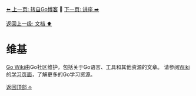 [⬅️ 上一页: 转自Go博客](转自Go博客.md) 🚦 [下一页: 讲座 ➡️](讲座.md)

[返回上一级: 文档 ⬆️](../文档.md)

# 维基

[Go Wiki](https://github.com/golang/go/wiki)由Go社区维护，包括关于Go语言、工具和其他资源的文章。
请参阅[Wiki](https://go.dev/wiki)的[学习页面](https://go.dev/wiki/Learn)，了解更多的Go学习资源。

[返回顶部 🔝](#维基)
